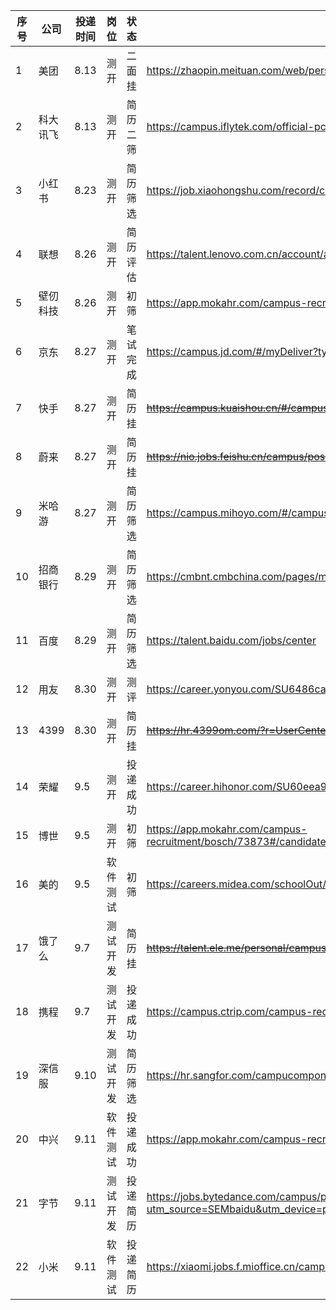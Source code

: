 |序号|公司|投递时间|岗位|状态|链接|
|--|--|--|--|--|--|
|1|美团|8.13|测开|二面挂|https://zhaopin.meituan.com/web/personalCenter/deliveryRecord|
|2|科大讯飞|8.13|测开|简历二筛|https://campus.iflytek.com/official-pc/delivery|
|3|小红书|8.23|测开|简历筛选|https://job.xiaohongshu.com/record/campus|
|4|联想|8.26|测开|简历评估|https://talent.lenovo.com.cn/account/apply|
|5|壁仞科技|8.26|测开|初筛|https://app.mokahr.com/campus-recruitment/biren/44727#/candidateHome/applications|
|6|京东|8.27|测开|笔试完成|https://campus.jd.com/#/myDeliver?type=present|
|7|快手|8.27|测开|简历挂|~~https://campus.kuaishou.cn/#/campus/my-apply~~|
|8|蔚来|8.27|测开|简历挂|~~https://nio.jobs.feishu.cn/campus/position/application?spread=CDRBT29~~|
|9|米哈游|8.27|测开|简历筛选|https://campus.mihoyo.com/#/campus/applyRecord|
|10|招商银行|8.29|测开|简历筛选|https://cmbnt.cmbchina.com/pages/mycenter/default.html|
|11|百度|8.29|测开|简历筛选|https://talent.baidu.com/jobs/center|
|12|用友|8.30|测开|测评|https://career.yonyou.com/SU6486ca53bef57c16d35313ab/pb/account.html#/myDeliver|
|13|4399|8.30|测开|简历挂|~~https://hr.4399om.com/?r=UserCenter~~|
|14|荣耀|9.5|测开|投递成功|https://career.hihonor.com/SU60eea919bef57c1023f6fe78/pb/account.html#/myDeliver|
|15|博世|9.5|测开|初筛|https://app.mokahr.com/campus-recruitment/bosch/73873#/candidateHome/applications|
|16|美的|9.5|软件测试|初筛|https://careers.midea.com/schoolOut/apply|
|17|饿了么|9.7|测试开发|简历挂|~~https://talent.ele.me/personal/campus-application?lang=zh~~|
|18|携程|9.7|测试开发|投递成功|https://campus.ctrip.com/campus-recruitment/trip/37757/#/candidateHome/applications|
|19|深信服|9.10|测试开发|简历筛选|https://hr.sangfor.com/campucompon/personalCenter|
|20|中兴|9.11|软件测试|投递成功|https://app.mokahr.com/campus-recruitment/zte/46903#/candidateHome/applications|
|21|字节|9.11|测试开发|投递简历|https://jobs.bytedance.com/campus/position/application?utm_source=SEMbaidu&utm_device=pc&utm_keyword=qz2023pc042|
|22|小米|9.11|软件测试|投递简历|https://xiaomi.jobs.f.mioffice.cn/campus/position/application?spread=J7NS6YR|
